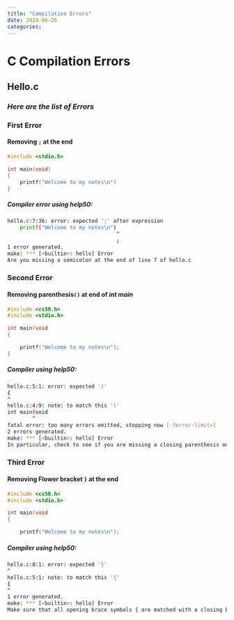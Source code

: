 ```yaml
---
title: "Compilation Errors"
date: 2024-06-26
categories:
---
```


# C Compilation Errors
## Hello.c
### *_Here are the list of Errors_*

### **First Error**
#### Removing `;` at the end
```C
#include <stdio.h>

int main(void)
{
    printf("Welcome to my notes\n")
}
```

##### Compiler error using help50:
```bash
hello.c:7:36: error: expected ';' after expression
    printf("Welcome to my notes\n")
                                   ^
                                   ;
1 error generated.
make: *** [<builtin>: hello] Error
Are you missing a semicolon at the end of line 7 of hello.c
```



### **Second Error**
#### Removing parenthesis`()` at end of *_int main_*
```C
#include <cs50.h>
#include <stdio.h>

int main(void
{

    printf("Welcome to my notes\n");
}
```

##### Compiler using help50:
```bash
hello.c:5:1: error: expected ')'
{
^
hello.c:4:9: note: to match this '('
int main(void
        ^
fatal error: too many errors emitted, stopping now [-ferror-limit=]
2 errors generated.
make: *** [<builtin>: hello] Error
In particular, check to see if you are missing a closing parenthesis on line 4 of hello.c.

```


### **Third Error**
#### Removing Flower bracket `}` at the end
```C
#include <cs50.h>
#include <stdio.h>

int main(void
{

    printf("Welcome to my notes\n");

```

##### Compiler using help50:
```bash
hello.c:8:1: error: expected '}'
^
hello.c:5:1: note: to match this '{'
{
^
1 error generated.
make: *** [<builtin>: hello] Error
Make sure that all opening brace symbols { are matched with a closing brace }.
```




